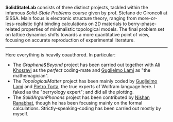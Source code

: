 **SolidStateLab** consists of three distinct projects, tackled within the infamous *Solid-State Problems* course given by prof. Stefano de Gironcoli at SISSA. Main focus is electronic structure theory, ranging from more-or-less-realistic tight binding calculations on 2D materials to berry-phase-related properties of minimalistic topological models. The final problem set on lattice dynamics shifts towards a more quantitative point of view, focusing on accurate reproduction of experimental literature.

-------------------

Here everything is heavily coauthored. In particular:

- The *Graphene&Beyond* project has been carried out together with [Ali Khosravi](mailto:ali.khosravi@sissa.it) as the *perfect* coding-mate and [Guglielmo Lami](mailto:glami@sissa.it) as "the mathemagician".
- The *TopologicalMatter* project has been mainly coded by [Guglielmo Lami](mailto:glami@sissa.it) and [Pietro Torta](mailto:ptorta@sissa.it), the true experts of Wolfram language here. I faked as the "berryology expert"; and did all the plotting.
- The *SolidArgonPhonons* project has been contributed by [Nishan Ranabhat](mailto:nranabha@sissa.it), though he has been focusing mainly on the formal calculations. Strictly-speaking-coding has been carried out mostly by myself.
